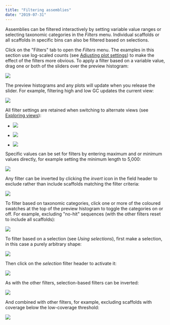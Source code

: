 ```yaml
---
title: "Filtering assemblies"
date: "2019-07-31"
---
```


Assemblies can be filtered interactively by setting variable value ranges or selecting taxonomic categories in the _Filters_ menu. Individual scaffolds or all scaffolds in specific bins can also be filtered based on selections.

Click on the "Filters" tab to open the _Filters_ menu. The examples in this section use log-scaled counts (see [Adjusting plot settings](https://blobtoolkit.genomehubs.org/btk-viewer/viewer-tutorials/adjusting-plot-settings/)) to make the effect of the filters more obvious. To apply a filter based on a variable value, drag one or both of the sliders over the preview histogram:

![](images/Screenshot-2019-07-31-at-09.20.56-1024x831.jpg)

The preview histograms and any plots will update when you release the slider. For example, filtering high and low GC updates the current view:

![](images/Screenshot-2019-07-31-at-09.21.39-1024x831.jpg)

All filter settings are retained when switching to alternate views (see [Exploring views](https://blobtoolkit.genomehubs.org/btk-viewer/viewer-tutorials/exploring-views/)):

- ![](images/ACVV01.cumulative-3-1024x1024.png)
    
- ![](images/ACVV01.snail-2-1024x1024.png)
    
- ![](images/ACVV01.blob_.circle-2-1024x1024.png)
    

Specific values can be set for filters by entering maximum and or minimum values directly, for example setting the minimum length to 5,000:

![](images/Screenshot-2019-07-31-at-09.22.31-1024x831.jpg)

Any filter can be inverted by clicking the _invert_ icon in the field header to exclude rather than include scaffolds matching the filter criteria:

![](images/Screenshot-2019-07-31-at-09.23.12-1024x831.jpg)

To filter based on taxonomic categories, click one or more of the coloured swatches at the top of the preview histogram to toggle the categories on or off. For example, excluding "no-hit" sequences (with the other filters reset to include all scaffolds):

![](images/Screenshot-2019-07-31-at-09.24.37-1024x831.jpg)

To filter based on a selection (see _Using selections_), first make a selection, in this case a purely arbitrary shape:

![](images/Screenshot-2019-07-31-at-09.50.40-1024x831.jpg)

Then click on the _selection_ filter header to activate it:

![](images/Screenshot-2019-07-31-at-09.51.30-1024x831.jpg)

As with the other filters, selection-based filters can be inverted:

![](images/Screenshot-2019-07-31-at-09.51.39-1024x831.jpg)

And combined with other filters, for example, excluding scaffolds with coverage below the low-coverage threshold:

![](images/Screenshot-2019-07-31-at-09.53.28-1024x831.jpg)
